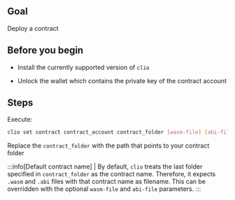 ## Goal

Deploy a contract

## Before you begin

* Install the currently supported version of `clio`

* Unlock the wallet which contains the private key of the contract account

## Steps

Execute:

```sh
clio set contract contract_account contract_folder [wasm-file] [abi-file]
```

Replace the `contract_folder` with the path that points to your contract folder

:::info[Default contract name]
| By default, `clio` treats the last folder specified in `contract_folder` as the contract name. Therefore, it expects `.wasm` and `.abi` files with that contract name as filename. This can be overridden with the optional `wasm-file` and `abi-file` parameters.
:::